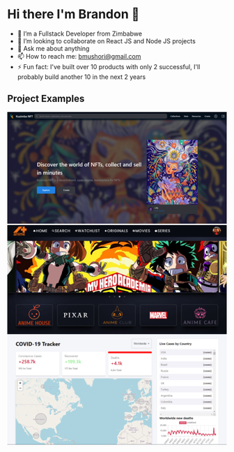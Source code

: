 # Hi there I'm Brandon  👋


- 🔭 I’m a Fullstack Developer from Zimbabwe
- 👯 I’m looking to collaborate on React JS and Node JS projects
- 💬 Ask me about anything
- 📫 How to reach me: bmushori@gmail.com
- ⚡ Fun fact: I've built over 10 products with only 2 successful, I'll probably build another 10 in the next 2 years

## Project Examples

<p>
   <img src="Kuzimba NFT.png" alt=""></img>
   <img src="anime-plus.png" alt=""></img>
   <img src="covid-tracker.png" alt=""></img>
</p>
